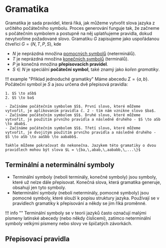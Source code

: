 # Gramatika
Gramatika je sada pravidel, která říká, jak můžeme vytvořit slova jazyka z určitého počátečního symbolu. Proces generování funguje tak, že začneme s počátečním symbolem a postupně na něj uplatňujeme pravidla, dokud nevytvoříme požadované slovo. Gramatiku $G$ zapisujeme jako uspořádanou čtveřici $G = (N, T, P, S)$, kde

- $N$ je neprázdná množina [pomocných symbolů](#terminální-a-neterminální-symboly) (neterminálů).
- $T$ je neprázdná množina [konečných symbolů](#terminální-a-neterminální-symboly) (terminálů).
- $P$ je konečná množina __přepisovacích pravidel__.
- $S \in N$ je speciální __počáteční symbol__, také znamý jako _kořen gramatiky_.

!!! example "Příklad jednoduché gramatiky"
    Máme abecedu $\Sigma = \{a,\,b\}$. Počáteční symbol je $S$ a jsou určena dvě přepisová pravidla:
    
    1. $S \to aSb$
    2. $S \to ba$

    - Začínáme počátečním symbolem $S$. První slovo, které můžeme vytvořit, je aplikovaním pravidla č. 2 - tím nám vznikne slovo $ba$.
    - Začínáme počátečním symbolem $S$. Druhé slovo, které můžeme vytvořit, je použitím prvního pravidla a následně druhého - $S \to aSb \to abab$. 
    - Začínáme počátečním symbolem $S$. Třetí slovo, které můžeme vytvořit, je dvojitým použitím prvního pravidla a následně druhého - $S \to aSb \to aaSbb \to aababb$. 

    Takhle můžeme pokračovat do nekonečna. Jazykem této gramatiky o dvou pravidlech mohou být slova $L = \{ba,\,abab,\,aababb,\,...\}$

## Terminální a neterminální symboly
- Terminální symboly (neboli terminály, konečné symboly) jsou symboly, které už nelze dále přepisovat. Konečná slova, která gramatika generuje, obsahují jen tyto symboly.
- Neterminální symboly (neboli neterminály, pomocné symboly) jsou pomocné symboly, které slouží k popisu struktury jazyka. Používají se v pravidlech gramatiky k přepisování a někdy se jim říká proměnné.

!!! info ""
    Terminální symboly se v teorii jazyků často označují malými písmeny latinské abecedy (nebo někdy číslicemi), zatímco neterminální symboly velkými písmeny nebo slovy ve špičatých závorkách.

## Přepisovací pravidla

